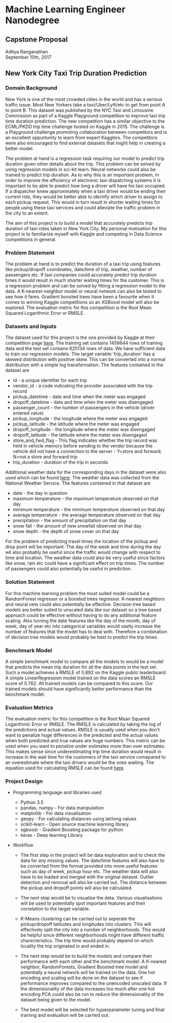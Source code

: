 # Machine Learning Engineer Nanodegree
## Capstone Proposal
Aditya Ranganathan  
September 10th, 2017

## New York City Taxi Trip Duration Prediction

### Domain Background

New York is one of the most crowded cities in the world and has a serious traffic issue. Most New Yorkers take a taxi/Uber/Lyft/etc to get from point A to point B. This dataset was published by the NYC Taxi and Limousine Commission as part of a Kaggle Playground competition to improve taxi trip time duration prediction. The new competition has a similar objective to the ECML/PKDD trip time challenge hosted on Kaggle in 2015. The challenge is a Playground challenge promoting collaboration between competitors and is an excellent oppurtunity to learn from expert Kagglers. The competitors were also encouraged to find external datasets that might help in creating a better model.

The problem at hand is a regression task requiring our model to predict trip duration given other details about the trip. This problem can be solved by using regression models in sci-kit learn. Neural networks could also be trained to predict trip duration. As to why this is an important problem, in order to improve the efficiency of electronic taxi dispatching systems it is important to be able to predict how long a driver will have his taxi occupied. If a dispatcher knew approximately when a taxi driver would be ending their current ride, they would be better able to identify which driver to assign to each pickup request. This would in turn result in shorter waiting times for people using these taxi services and could alleviate the traffic problem in the city to an extent. 

The aim of this project is to build a model that accurately predicts trip duration of taxi rides taken in New York City. My personal motivation for this project is to familiarise myself with Kaggle and competing in Data Science competitions in general.

### Problem Statement

The problem at hand is to predict the duration of a taxi trip using features like pickup/dropoff coordinates, date/time of trip, weather, number of passengers etc. If taxi companies could accurately predict trip duration times it would result in much shorter waiting times for the customer. This is a regression problem and can be solved by fitting a regression model to the data. A K-nearest-neighbor model or neural network can also be tested to see how it fares. Gradient boosted trees have been a favourite when it comes to winning Kaggle competitions so an XGBoost model will also be explored. The evaluation metric for this competition is the Root Mean Squared Logarithmic Error or RMSLE. 

### Datasets and Inputs

The dataset used for this project is the one provided by Kaggle at their competition page [here](https://www.kaggle.com/c/nyc-taxi-trip-duration/data). The training set contains 1458644 rows of training data and the test set contains 625134 rows of data. We have sufficient data to train our regression models. The target variable 'trip_duration' has a skewed distribution with positive skew. This can be converted into a normal distribution with a simple log transformation. The features contained in the dataset are

* id - a unique identifier for each trip
* vendor_id - a code indicating the provider associated with the trip record
* pickup_datetime - date and time when the meter was engaged
* dropoff_datetime - date and time when the meter was disengaged
* passenger_count - the number of passengers in the vehicle (driver entered value)
* pickup_longitude - the longitude where the meter was engaged
* pickup_latitude - the latitude where the meter was engaged
* dropoff_longitude - the longitude where the meter was disengaged
* dropoff_latitude - the latitude where the meter was disengaged
* store_and_fwd_flag - This flag indicates whether the trip record was held in vehicle memory  before sending to the vendor because the vehicle did not have a connection to the server - Y=store and forward; N=not a store and forward trip
* trip_duration - duration of the trip in seconds

Additional weather data for the corresponding days in the dataset were also used which can be found [here](https://www.kaggle.com/mathijs/weather-data-in-new-york-city-2016). The weather data was collected from the National Weather Service. The features contained in that dataset are

* date - the day in question
* maximum temperature - the maximum temperature observed on that day
* minimum temperature - the minimum temperature observed on that day
* average temperature - the average temperature observed on that day
* precipitation - the amount of precipitation on that day 
* snow fall - the amount of new snowfall observed on that day
* snow depth - the depth of snow cover on that day

For the problem of predicting travel times the location of the pickup and drop point will be important. The day of the week and time during the day wil also probably be useful since the traffic would change with respect to time and location. The weather data could also be very useful since factors like snow, rain etc could have a significant effect on trip times. The number of passengers could also potentially be useful in prediction.

### Solution Statement

For this machine learning problem the most suited model could be a RandomForest regressor or a boosted trees regressor. K-nearest neighbors and neural nets could also potentially be effective. Decision tree based models are better suited to unscaled data like our dataset so a tree based approach could be effective without having to do any additional feature scaling. Also turning the date features like the day of the month, day of week, day of year etc into categorical variables would vastly increase the number of features that the model has to deal with. Therefore a combination of decision tree models would probably be best to predict the trip times. 

### Benchmark Model

A simple benchmark model to compare all the models to would be a model that predicts the mean trip duration for all the data points in the test set. Such a model achieves a RMSLE of 0.892 on the Kaggle public leaderboard. A simple LinearRegression model trained on the data scores an RMSLE score of 0.762. All trained models can be compared to this score. Our trained models should have significantly better performance than the benchmark model.


### Evaluation Metrics

The evaluation metric for this competition is the Root Mean Squared Logarithmic Error or RMSLE. The RMSLE is calculated by taking the log of the predictions and actual values. RMSLE is usually used when you don't want to penalize huge differences in the predicted and the actual values when both predicted and true values are huge numbers. This metric can be used when you want to penalize under estimates more than over estimates. This makes sense since underestimating trip time duration would result in increase in the wait time for the customers of the taxi service comapared to an overestimate where the taxi drivers would be the ones waiting. The equation used for calculating RMSLE can be found [here](https://www.kaggle.com/c/nyc-taxi-trip-duration#evaluation).

### Project Design

* Programming language and libraries used
    * Python 3.5
    * pandas, numpy - For data manipulation
    * matplotlib - For data visualisation
    * geopy - For calculating distances using lat/long values
    * scikit-learn - Open source machine learning library
    * xgboost - Gradient Boosting package for python
    * keras - Deep learning Library 
* Workflow 

    * The first step in the project will be data exploration and to check the data for any missing values. The date/time features will also have to be converted from the format provided into more useful features such as day of week, pickup hour etc. The weather data will also have to be loaded and merged with the original dataset. Outlier detection and removal will also be carried out. The distance between the pickup and dropoff points will also be calculated.

    * The next step would be to visualise the data. Various visualisations will be used to potentially spot important features and their correlation to the target variable. 

    * K-Means clustering can be carried out to seperate the pickup/dropoff latitudes and longitudes into clusters. This will effectively split the city into a number of neighborhoods. This would be helpful since different neighborhoods might have different traffic charecteristics. The trip time would probably depend on which locality the trip originated in and ended in.

    * The next step would be to build the models and compare their performance with each other and the benchmark model. A K-nearest neighbor, RandomForests, Gradient Boosted tree model and potentially a neural network will be trained on the data. One hot encoding and scaling will be done on the dataset to see if performance improves compared to the unencoded unscaled data. If the dimensionality of the data increases too much after one hot encoding PCA could also be run to reduce the dimensionality of the dataset being given to the model.

    * The best model will be selected for hyperparameter tuning and final training and evaluation will be carried out.
